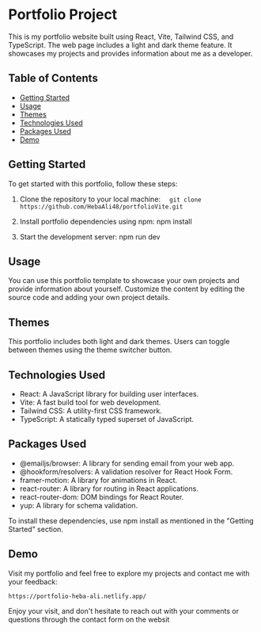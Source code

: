 # Portfolio Project

This is my portfolio website built using React, Vite, Tailwind CSS, and TypeScript. The web page includes a light and dark theme feature. It showcases my projects and provides information about me as a developer.

## Table of Contents

- [Getting Started](#getting-started)
- [Usage](#usage)
- [Themes](#themes)
- [Technologies Used](#technologies-used)
- [Packages Used](#packages-used)
- [Demo](#demo)

## Getting Started

To get started with this portfolio, follow these steps:

1. Clone the repository to your local machine:
   `  git clone https://github.com/HebaAli48/portfolioVite.git`

2. Install portfolio dependencies using npm:
   npm install
3. Start the development server:
   npm run dev

## Usage

You can use this portfolio template to showcase your own projects and provide information about yourself. Customize the content by editing the source code and adding your own project details.

## Themes

This portfolio includes both light and dark themes. Users can toggle between themes using the theme switcher button.

## Technologies Used

- React: A JavaScript library for building user interfaces.
- Vite: A fast build tool for web development.
- Tailwind CSS: A utility-first CSS framework.
- TypeScript: A statically typed superset of JavaScript.

## Packages Used

- @emailjs/browser: A library for sending email from your web app.
- @hookform/resolvers: A validation resolver for React Hook Form.
- framer-motion: A library for animations in React.
- react-router: A library for routing in React applications.
- react-router-dom: DOM bindings for React Router.
- yup: A library for schema validation.

To install these dependencies, use npm install as mentioned in the "Getting Started" section.

## Demo

Visit my portfolio and feel free to explore my projects and contact me with your feedback:

`https://portfolio-heba-ali.netlify.app/`

Enjoy your visit, and don't hesitate to reach out with your comments or questions through the contact form on the websit
